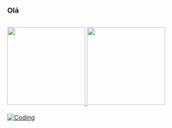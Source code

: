 ### Olá
##

<div>
  <a href="https://github.com/Jeferson5641">
  <img height="180em" src="https://github-readme-stats.vercel.app/api?username=Jeferson5641&show_icons=true&theme=dracula&include_all_commits=true&count_private=true"/>
  <img height="180em" src="https://github-readme-stats.vercel.app/api/top-langs/?username=Jeferson5641&layout=compact&langs_count=10&theme=dracula"/>
</div>
<div style="display: inline_block"><br>
  <img aling="right" alt="Coding" src="https://discord.com/channels/1083144609791742126/1083144610441863210/1228374590418325514">
</div>
